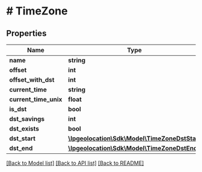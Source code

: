 # # TimeZone

## Properties

Name | Type | Description | Notes
------------ | ------------- | ------------- | -------------
**name** | **string** |  | [optional]
**offset** | **int** |  | [optional]
**offset_with_dst** | **int** |  | [optional]
**current_time** | **string** |  | [optional]
**current_time_unix** | **float** |  | [optional]
**is_dst** | **bool** |  | [optional]
**dst_savings** | **int** |  | [optional]
**dst_exists** | **bool** |  | [optional]
**dst_start** | [**\Ipgeolocation\Sdk\\Model\TimeZoneDstStart**](TimeZoneDstStart.md) |  | [optional]
**dst_end** | [**\Ipgeolocation\Sdk\\Model\TimeZoneDstEnd**](TimeZoneDstEnd.md) |  | [optional]

[[Back to Model list]](../../README.md#models) [[Back to API list]](../../README.md#endpoints) [[Back to README]](../../README.md)
